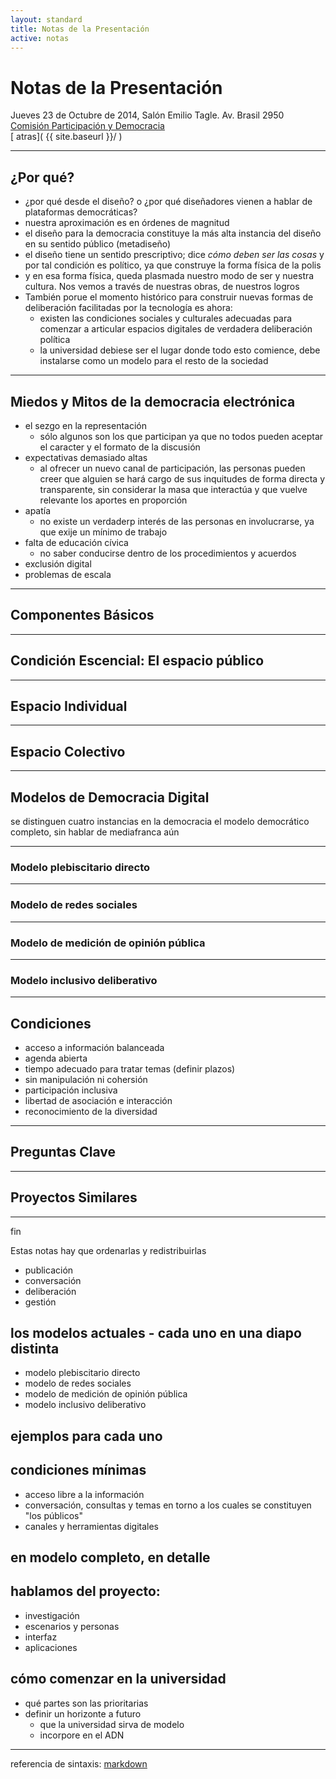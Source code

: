 ```yaml
---
layout: standard
title: Notas de la Presentación
active: notas
---
```

# Notas de la Presentación
Jueves 23 de Octubre de 2014, Salón Emilio Tagle. Av. Brasil 2950<br>
[Comisión Participación y Democracia](http://comisionparticipacionydemocracia.ucv.cl/)<br>
[<i class='fa fa-arrow-left'></i> atras]( {{ site.baseurl }}/ )

---
## ¿Por qué?
* ¿por qué desde el diseño? o ¿por qué diseñadores vienen a hablar de plataformas democráticas?
* nuestra aproximación es en órdenes de magnitud
* el diseño para la democracia constituye la más alta instancia del diseño en su sentido público (metadiseño)
* el diseño tiene un sentido prescriptivo; dice _cómo deben ser las cosas_ y por tal condición es político, ya que construye la forma física de la polis
* y en esa forma física, queda plasmada nuestro modo de ser y nuestra cultura. Nos vemos a través de nuestras obras, de nuestros logros 
* También porue el momento histórico para construir nuevas formas de deliberación facilitadas por la tecnología es ahora:
	* existen las condiciones sociales y culturales adecuadas para comenzar a articular espacios digitales de verdadera deliberación política
	* la universidad debiese ser el lugar donde todo esto comience, debe instalarse como un modelo para el resto de la sociedad
---
## Miedos y Mitos de la democracia electrónica
* el sezgo en la representación
	* sólo algunos son los que participan ya que no todos pueden aceptar el caracter y el formato de la discusión
* expectativas demasiado altas
	* al ofrecer un nuevo canal de participación, las personas pueden creer que alguien se hará cargo de sus inquitudes de forma directa y transparente, sin considerar la masa que interactúa y que vuelve relevante los aportes en proporción
* apatía
	* no existe un verdaderp interés de las personas en involucrarse, ya que exije un mínimo de trabajo
* falta de educación cívica
	* no saber conducirse dentro de los procedimientos y acuerdos
* exclusión digital
* problemas de escala

---
## Componentes Básicos

---
## Condición Escencial: El espacio público

---
## Espacio Individual

---
## Espacio Colectivo

---
## Modelos de Democracia Digital 
se distinguen cuatro instancias en la democracia
el modelo democrático completo, sin hablar de mediafranca aún

---
### Modelo plebiscitario directo 

---
### Modelo de redes sociales

---
### Modelo de medición de opinión pública

---
### Modelo inclusivo deliberativo

---
## Condiciones
* acceso a información balanceada
* agenda abierta
* tiempo adecuado para tratar temas (definir plazos)
* sin manipulación ni cohersión
* participación inclusiva
* libertad de asociación e interacción
* reconocimiento de la diversidad

---
## Preguntas Clave

---
## Proyectos Similares

---
<div class="tcenter">
	<div class="well">fin</div>	
</div>

Estas notas hay que ordenarlas y redistribuirlas

* publicación
* conversación
* deliberación
* gestión

## los modelos actuales - cada uno en una diapo distinta
* modelo plebiscitario directo
* modelo de redes sociales
* modelo de medición de opinión pública
* modelo inclusivo deliberativo

## ejemplos para cada uno

## condiciones mínimas
* acceso libre a la información
* conversación, consultas y temas en torno a los cuales se constituyen "los públicos"
* canales y herramientas digitales

## en modelo completo, en detalle

## hablamos del proyecto:
* investigación
* escenarios y personas
* interfaz
* aplicaciones

## cómo comenzar en la universidad
* qué partes son las prioritarias
* definir un horizonte a futuro
	* que la universidad sirva de modelo
	* incorpore en el ADN

----
referencia de sintaxis: [markdown](http://daringfireball.net/projects/markdown/syntax)

